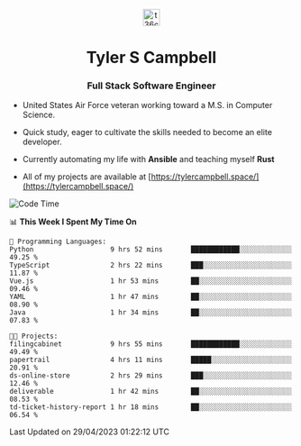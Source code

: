 <p align="center">
<a href="https://www.linkedin.com/in/t36campbell" target="blank"><img align="center" src="https://ik.imagekit.io/t36campbell/Portfolio/linkedin.png.original_m8bbGgPh6.png" alt="t36campbell" height="30" width="30" /></a>
</p>
<h1 align="center">Tyler S Campbell</h1>
<h3 align="center">Full Stack Software Engineer</h3>

* United States Air Force veteran working toward a M.S. in Computer Science.

* Quick study, eager to cultivate the skills needed to become an elite developer.

* Currently automating my life with **Ansible** and teaching myself **Rust**

* All of my projects are available at [https://tylercampbell.space/](https://tylercampbell.space/)

<!--START_SECTION:waka-->
![Code Time](http://img.shields.io/badge/Code%20Time-2%2C433%20hrs%2058%20mins-blue)

📊 **This Week I Spent My Time On** 

```text
💬 Programming Languages: 
Python                   9 hrs 52 mins       ████████████░░░░░░░░░░░░░   49.25 % 
TypeScript               2 hrs 22 mins       ███░░░░░░░░░░░░░░░░░░░░░░   11.87 % 
Vue.js                   1 hr 53 mins        ██░░░░░░░░░░░░░░░░░░░░░░░   09.46 % 
YAML                     1 hr 47 mins        ██░░░░░░░░░░░░░░░░░░░░░░░   08.90 % 
Java                     1 hr 34 mins        ██░░░░░░░░░░░░░░░░░░░░░░░   07.83 % 

🐱‍💻 Projects: 
filingcabinet            9 hrs 55 mins       ████████████░░░░░░░░░░░░░   49.49 % 
papertrail               4 hrs 11 mins       █████░░░░░░░░░░░░░░░░░░░░   20.91 % 
ds-online-store          2 hrs 29 mins       ███░░░░░░░░░░░░░░░░░░░░░░   12.46 % 
deliverable              1 hr 42 mins        ██░░░░░░░░░░░░░░░░░░░░░░░   08.53 % 
td-ticket-history-report 1 hr 18 mins        ██░░░░░░░░░░░░░░░░░░░░░░░   06.54 % 
```


 Last Updated on 29/04/2023 01:22:12 UTC
<!--END_SECTION:waka-->
